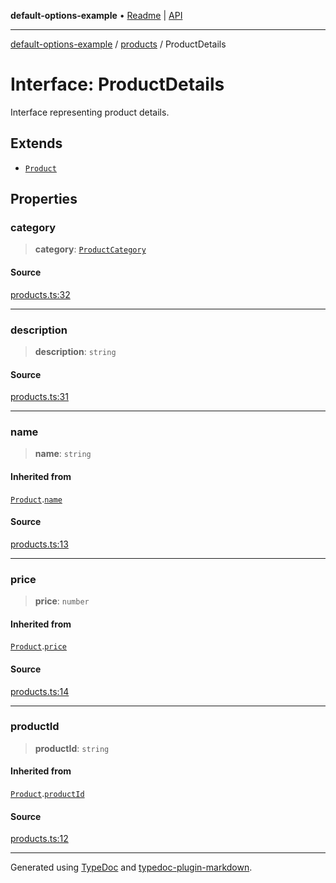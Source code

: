 **default-options-example** • [Readme](../../README.md) \| [API](../../modules.md)

***

[default-options-example](../../README.md) / [products](../README.md) / ProductDetails

# Interface: ProductDetails

Interface representing product details.

## Extends

- [`Product`](Product.md)

## Properties

### category

> **category**: [`ProductCategory`](../enumerations/ProductCategory.md)

#### Source

[products.ts:32](https://github.com/tgreyuk/typedoc-plugin-markdown-examples/blob/5f3948e/examples/01-typedoc-plugin-markdown/src/products.ts#L32)

***

### description

> **description**: `string`

#### Source

[products.ts:31](https://github.com/tgreyuk/typedoc-plugin-markdown-examples/blob/5f3948e/examples/01-typedoc-plugin-markdown/src/products.ts#L31)

***

### name

> **name**: `string`

#### Inherited from

[`Product`](Product.md).[`name`](Product.md#name)

#### Source

[products.ts:13](https://github.com/tgreyuk/typedoc-plugin-markdown-examples/blob/5f3948e/examples/01-typedoc-plugin-markdown/src/products.ts#L13)

***

### price

> **price**: `number`

#### Inherited from

[`Product`](Product.md).[`price`](Product.md#price)

#### Source

[products.ts:14](https://github.com/tgreyuk/typedoc-plugin-markdown-examples/blob/5f3948e/examples/01-typedoc-plugin-markdown/src/products.ts#L14)

***

### productId

> **productId**: `string`

#### Inherited from

[`Product`](Product.md).[`productId`](Product.md#productid)

#### Source

[products.ts:12](https://github.com/tgreyuk/typedoc-plugin-markdown-examples/blob/5f3948e/examples/01-typedoc-plugin-markdown/src/products.ts#L12)

***

Generated using [TypeDoc](https://typedoc.org) and [typedoc-plugin-markdown](https://typedoc-plugin-markdown.org).
